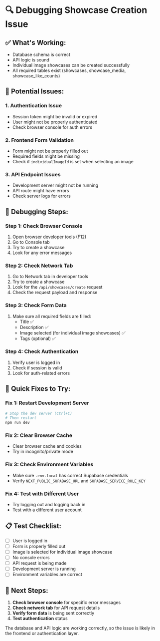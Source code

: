 # 🔍 Debugging Showcase Creation Issue

## ✅ What's Working:
- Database schema is correct
- API logic is sound
- Individual image showcases can be created successfully
- All required tables exist (showcases, showcase_media, showcase_like_counts)

## 🚨 Potential Issues:

### 1. **Authentication Issue**
- Session token might be invalid or expired
- User might not be properly authenticated
- Check browser console for auth errors

### 2. **Frontend Form Validation**
- Form might not be properly filled out
- Required fields might be missing
- Check if `individualImageId` is set when selecting an image

### 3. **API Endpoint Issues**
- Development server might not be running
- API route might have errors
- Check server logs for errors

## 🔧 Debugging Steps:

### Step 1: Check Browser Console
1. Open browser developer tools (F12)
2. Go to Console tab
3. Try to create a showcase
4. Look for any error messages

### Step 2: Check Network Tab
1. Go to Network tab in developer tools
2. Try to create a showcase
3. Look for the `/api/showcases/create` request
4. Check the request payload and response

### Step 3: Check Form Data
1. Make sure all required fields are filled:
   - Title ✅
   - Description ✅
   - Image selected (for individual image showcases) ✅
   - Tags (optional) ✅

### Step 4: Check Authentication
1. Verify user is logged in
2. Check if session is valid
3. Look for auth-related errors

## 🚀 Quick Fixes to Try:

### Fix 1: Restart Development Server
```bash
# Stop the dev server (Ctrl+C)
# Then restart
npm run dev
```

### Fix 2: Clear Browser Cache
- Clear browser cache and cookies
- Try in incognito/private mode

### Fix 3: Check Environment Variables
- Make sure `.env.local` has correct Supabase credentials
- Verify `NEXT_PUBLIC_SUPABASE_URL` and `SUPABASE_SERVICE_ROLE_KEY`

### Fix 4: Test with Different User
- Try logging out and logging back in
- Test with a different user account

## 📋 Test Checklist:

- [ ] User is logged in
- [ ] Form is properly filled out
- [ ] Image is selected for individual image showcase
- [ ] No console errors
- [ ] API request is being made
- [ ] Development server is running
- [ ] Environment variables are correct

## 🎯 Next Steps:

1. **Check browser console** for specific error messages
2. **Check network tab** for API request details
3. **Verify form data** is being sent correctly
4. **Test authentication** status

The database and API logic are working correctly, so the issue is likely in the frontend or authentication layer.
